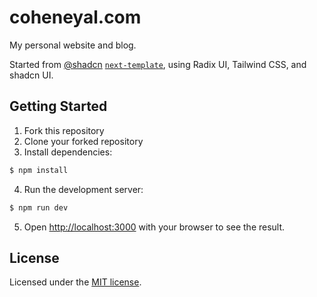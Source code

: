 # coheneyal.com

My personal website and blog.

Started from [@shadcn](https://shadcn.com) [`next-template`](https://github.com/shadcn/next-template),
using Radix UI, Tailwind CSS, and shadcn UI.

## Getting Started

1. Fork this repository
2. Clone your forked repository
3. Install dependencies:

```bash
$ npm install
```

4. Run the development server:

```bash
$ npm run dev
```

5. Open [http://localhost:3000](http://localhost:3000) with your browser to see the result.

## License

Licensed under the [MIT license](https://github.com/shadcn/ui/blob/main/LICENSE.md).
